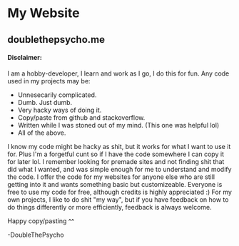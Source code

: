 # My Website
## doublethepsycho.me

#### Disclaimer:
I am a hobby-developer, I learn and work as I go, I do this for fun.
Any code used in my projects may be:
- Unnesecarily complicated.
- Dumb. Just dumb.
- Very hacky ways of doing it.
- Copy/paste from github and stackoverflow.
- Written while I was stoned out of my mind. (This one was helpful lol)
- All of the above.

I know my code might be hacky as shit, but it works for what I want to use it for.
Plus I'm a forgetful cunt so if I have the code somewhere I can copy it for later lol.
I remember looking for premade sites and not finding shit that did what I wanted, and was simple enough for me to understand and modify the code.
I offer the code for my websites for anyone else who are still getting into it and wants something basic but customizeable.
Everyone is free to use my code for free, although credits is highly appreciated :)
For my own projects, I like to do shit "my way", but if you have feedback on how to do things differently or more efficiently, feedback is always welcome.

Happy copy/pasting ^^

-DoubleThePsycho